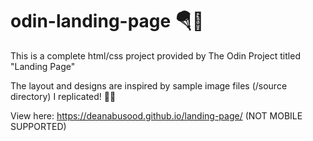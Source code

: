 # odin-landing-page 🪂📄

This is a complete html/css project provided by The Odin Project titled "Landing Page"

The layout and designs are inspired by sample image files (/source directory) I replicated! 🧑‍🎨

View here: https://deanabusood.github.io/landing-page/ (NOT MOBILE SUPPORTED)
